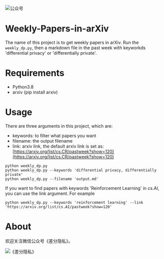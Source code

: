 ![公众号](https://forest-pic.oss-cn-beijing.aliyuncs.com/image-20220724223548505.png)


# Weekly-Papers-in-arXiv
The name of this project is to get weekly papers in arXiv. Run the `weekly_dp.py`, then a markdown file in the past week with keyworkds 'differential privacy' or 'differentially private'.

# Requirements
- Python3.8
- arxiv (pip install arxiv)

# Usage

There are three arguments in this project, which are:
- keywords: to filter what papers you want
- filename: the output filename
- link: arxiv link, the default arxiv link is set as: [https://arxiv.org/list/cs.CR/pastweek?show=120](https://arxiv.org/list/cs.CR/pastweek?show=120)

```shell
python weekly_dp.py
python weekly_dp.py --keywords 'differential privacy, differentially private'
python weekly_dp.py --filename 'output.md'
```

If you want to find papers with keywords 'Reinforcement Learning' in cs.AI, you can use the link argument. For example
```shell
python weekly_dp.py --keywords 'reinforcement learning' --link 'https://arxiv.org/list/cs.AI/pastweek?show=120'
```


# About

欢迎关注微信公众号《差分隐私》。

![《差分隐私》](https://forest-pic.oss-cn-beijing.aliyuncs.com/20200308122411.png)




